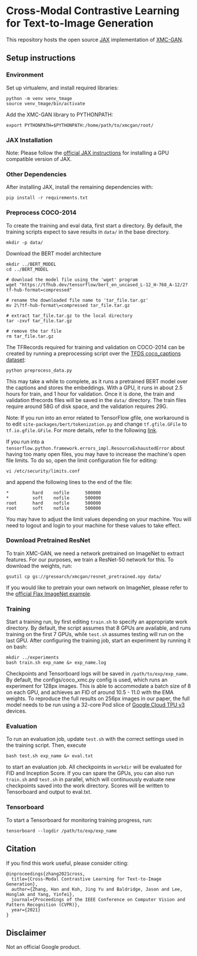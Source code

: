 # Cross-Modal Contrastive Learning for Text-to-Image Generation

This repository hosts the open source [JAX](https://github.com/google/jax) implementation of [XMC-GAN](https://arxiv.org/abs/2101.04702).


## Setup instructions

### Environment
Set up virtualenv, and install required libraries:
```
python -m venv venv_tmage
source venv_tmage/bin/activate
```

Add the XMC-GAN library to PYTHONPATH:
```
export PYTHONPATH=$PYTHONPATH:/home/path/to/xmcgan/root/
```

### JAX Installation
Note: Please follow the [official JAX instructions](https://github.com/google/jax#pip-installation) for installing a GPU compatible version of JAX.

### Other Dependencies
After installing JAX, install the remaining dependencies with:
```
pip install -r requirements.txt
```

### Preprocess COCO-2014
To create the training and eval data, first start a directory. By default, the training scripts expect to save results in `data/` in the base directory.
```
mkdir -p data/
```

Download the BERT model architecture
```
mkdir ../BERT_MODEL
cd ../BERT_MODEL

# download the model file using the 'wget' program
wget "https://tfhub.dev/tensorflow/bert_en_uncased_L-12_H-768_A-12/2?tf-hub-format=compressed"

# rename the downloaded file name to 'tar_file.tar.gz'
mv 2\?tf-hub-format\=compressed tar_file.tar.gz

# extract tar_file.tar.gz to the local directory 
tar -zxvf tar_file.tar.gz

# remove the tar file
rm tar_file.tar.gz
```

The TFRecords required for training and validation on COCO-2014 can be created by running a preprocessing script over the [TFDS coco_captions dataset](https://www.tensorflow.org/datasets/catalog/coco_captions):

```
python preprocess_data.py
```
This may take a while to complete, as it runs a pretrained BERT model over the captions and stores the embeddings. With a GPU, it runs in about 2.5 hours for train, and 1 hour for validation. Once it is done, the train and validation tfrecords files will be saved in the `data/` directory. The train files require around 58G of disk space, and the validation requires 29G.

Note: If you run into an error related to TensorFlow gfile, one workaround is to edit `site-packages/bert/tokenization.py` and change `tf.gfile.GFile` to `tf.io.gfile.GFile`. For more details, refer to the following [link](https://github.com/google-research/bert/issues/1133#issuecomment-703818257).

If you run into a `tensorflow.python.framework.errors_impl.ResourceExhaustedError` about having too many open files, you may have to increase the machine's open file limits. To do so, open the limit configuration file for editing:
```
vi /etc/security/limits.conf
```
and append the following lines to the end of the file:
```
*         hard    nofile      500000
*         soft    nofile      500000
root      hard    nofile      500000
root      soft    nofile      500000
```
You may have to adjust the limit values depending on your machine. You will need to logout and login to your machine for these values to take effect.


### Download Pretrained ResNet

To train XMC-GAN, we need a network pretrained on ImageNet to extract features. For our purposes, we train a ResNet-50 network for this. To download the weights, run:
```
gsutil cp gs://gresearch/xmcgan/resnet_pretrained.npy data/
```
If you would like to pretrain your own network on ImageNet, please refer to the [official Flax ImageNet example](https://github.com/google/flax/tree/master/examples/imagenet).


### Training

Start a training run, by first editing `train.sh` to specify an appropriate work directory. By default, the script assumes that 8 GPUs are available, and runs training on the first 7 GPUs, while `test.sh` assumes testing will run on the last GPU.
After configuring the training job, start an experiment by running it on bash:
```
mkdir ../experiments
bash train.sh exp_name &> exp_name.log
```

Checkpoints and Tensorboard logs will be saved in `/path/to/exp/exp_name`. By default, the configs/coco_xmc.py config is used, which runs an experiment for 128px images. This is able to accommodate a batch size of 8 on each GPU, and achieves an FID of around 10.5 - 11.0 with the EMA weights. To reproduce the full results on 256px images in our paper, the full model needs to be run using a 32-core Pod slice of [Google Cloud TPU v3](https://cloud.google.com/tpu) devices.

### Evaluation

To run an evaluation job, update `test.sh` with the correct settings used in the training script. Then, execute
```
bash test.sh exp_name &> eval.txt
```
to start an evaluation job. All checkpoints in `workdir` will be evaluated for FID and Inception Score. If you can spare the GPUs, you can also run `train.sh` and `test.sh` in parallel, which will continuously evaluate new checkpoints saved into the work directory. Scores will be written to Tensorboard and output to eval.txt.

### Tensorboard

To start a Tensorboard for monitoring training progress, run:
```
tensorboard --logdir /path/to/exp/exp_name
```

## Citation

If you find this work useful, please consider citing:

```
@inproceedings{zhang2021cross,
  title={Cross-Modal Contrastive Learning for Text-to-Image Generation},
  author={Zhang, Han and Koh, Jing Yu and Baldridge, Jason and Lee, Honglak and Yang, Yinfei},
  journal={Proceedings of the IEEE Conference on Computer Vision and Pattern Recognition (CVPR)},
  year={2021}
}
```


## Disclaimer

Not an official Google product.


